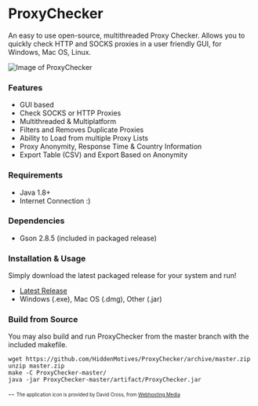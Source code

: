 # ProxyChecker
An easy to use open-source, multithreaded Proxy Checker.
Allows you to quickly check HTTP and SOCKS proxies in a user friendly GUI, for Windows, Mac OS, Linux.


![Image of ProxyChecker](showcase/preview_main.gif)




### Features
* GUI based
* Check SOCKS or HTTP Proxies
* Multithreaded & Multiplatform
* Filters and Removes Duplicate Proxies
* Ability to Load from multiple Proxy Lists
* Proxy Anonymity, Response Time & Country Information
* Export Table (CSV) and Export Based on Anonymity

### Requirements
* Java 1.8+
* Internet Connection :)

### Dependencies
* Gson 2.8.5 (included in packaged release)

### Installation & Usage
Simply download the latest packaged release for your system and run!
* [Latest Release](https://github.com/HiddenMotives/ProxyChecker/releases/latest)
* Windows (.exe), Mac OS (.dmg), Other (.jar)


### Build from Source
You may also build and run ProxyChecker from the master branch with the included makefile.
```
wget https://github.com/HiddenMotives/ProxyChecker/archive/master.zip
unzip master.zip
make -C ProxyChecker-master/
java -jar ProxyChecker-master/artifact/ProxyChecker.jar
```



--
<sub><sup>
The application icon is provided by David Cross, from [Webhosting Media](http://webhostingmedia.net/)
</sup></sub>
